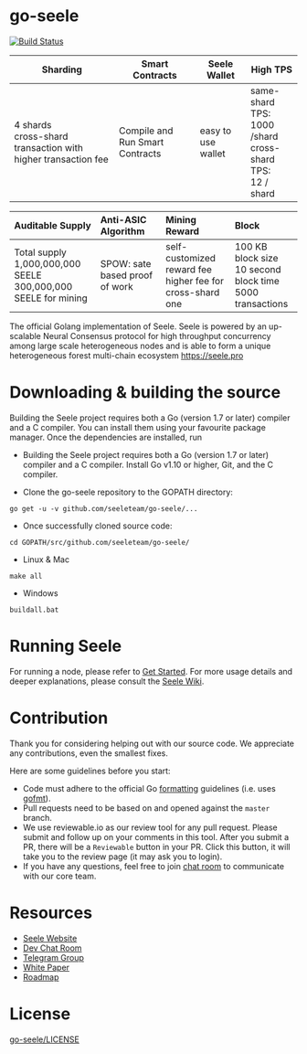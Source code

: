 # go-seele
[![Build Status](https://travis-ci.org/seeleteam/go-seele.svg?branch=master)](https://travis-ci.org/seeleteam/go-seele)

| Sharding      |Smart Contracts|Seele Wallet|High TPS |
|-----|-----|-----|--------| 
|4 shards<br/> cross-shard transaction with higher transaction fee| Compile and Run Smart Contracts |easy to use wallet|same-shard TPS:<br/> 1000 /shard<br/> cross-shard TPS:<br/> 12 / shard|

|Auditable Supply |Anti-ASIC Algorithm |Mining Reward | Block|
|:-----|:-----|:-----|:-----|
|Total supply  1,000,000,000 SEELE<br/> 300,000,000 SEELE for mining |SPOW: sate based proof of work  |self-customized reward fee<br/> higher fee for cross-shard one |100 KB block size<br/> 10 second block time<br/> 5000 transactions|

The official Golang implementation of Seele. Seele is powered by an up-scalable Neural Consensus protocol for high throughput concurrency among large scale heterogeneous nodes and is able to form a unique heterogeneous forest multi-chain ecosystem https://seele.pro

# Downloading & building the source

Building the Seele project requires both a Go (version 1.7 or later) compiler and a C compiler. You can install them using your favourite package manager. Once the dependencies are installed, run

- Building the Seele project requires both a Go (version 1.7 or later) compiler and a C compiler. Install Go v1.10 or higher, Git, and the C compiler.

- Clone the go-seele repository to the GOPATH directory:

```
go get -u -v github.com/seeleteam/go-seele/... 
```

- Once successfully cloned source code:

```
cd GOPATH/src/github.com/seeleteam/go-seele/
```

- Linux & Mac

```
make all
```

- Windows

```
buildall.bat
```

# Running Seele

For running a node, please refer to [Get Started](https://seeleteam.github.io/seele-doc/docs/Getting-Started-With-Seele.html).
For more usage details and deeper explanations, please consult the [Seele Wiki](https://github.com/seeleteam/go-seele/wiki).

# Contribution

Thank you for considering helping out with our source code. We appreciate any contributions, even the smallest fixes.

Here are some guidelines before you start:
* Code must adhere to the official Go [formatting](https://golang.org/doc/effective_go.html#formatting) guidelines (i.e. uses [gofmt](https://golang.org/cmd/gofmt/)).
* Pull requests need to be based on and opened against the `master` branch.
* We use reviewable.io as our review tool for any pull request. Please submit and follow up on your comments in this tool. After you submit a PR, there will be a `Reviewable` button in your PR. Click this button, it will take you to the review page (it may ask you to login).
* If you have any questions, feel free to join [chat room](https://gitter.im/seeleteamchat/dev) to communicate with our core team.

# Resources

* [Seele Website](https://seele.pro/)
* [Dev Chat Room](https://gitter.im/seleeteam/dev)
* [Telegram Group](https://t.me/seeletech)
* [White Paper](https://s3.ap-northeast-2.amazonaws.com/wp.s3.seele.pro/Seele_White_Paper_English_v3.1.pdf)
* [Roadmap](https://seele.pro/)

# License

[go-seele/LICENSE](https://github.com/seeleteam/go-seele/blob/master/LICENSE)



